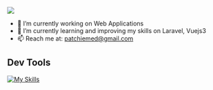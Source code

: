 ![](https://komarev.com/ghpvc/?username=vonpatrick&color=blue&style=for-the-badge&abbreviated=true)

<ul>
  <li>🔭 I’m currently working on Web Applications</li>
  <li>🌱 I’m currently learning and improving my skills on Laravel, Vuejs3</li>
  <li>📫 Reach me at: <a href="">patchiemed@gmail.com</a></li>
</ul>

<h2>Dev Tools</h2>

[![My Skills](https://skillicons.dev/icons?i=aws,html,css,js,git,laravel,mysql,nodejs,npm,postman,vue,vuetify)](https://skillicons.dev)
